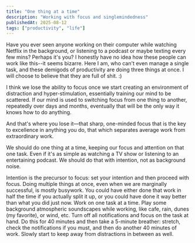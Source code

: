 ```yaml
---
title: "One thing at a time"
description: "Working with focus and singlemindedness"
publishedAt: 2025-08-12
tags: ["productivity", "life"]
---
```

Have you ever seen anyone working on their computer
while watching Netflix in the background,
or listening to a podcast
or maybe texting every few mins?
Perhaps it's you?
I honestly have no idea how these people can work like this--it seems bizarre.
Here I am, who can't even manage a single task,
and these demigods of productivity are doing three things at once.
I will choose to believe that they are full of shit. :)

I think we lose the ability to focus
once we start creating an environment
of distraction and hyper-stimulation,
essentially training our mind to be scattered.
If our mind is used to switching focus
from one thing to another,
repeatedly over days and months,
eventually that will be the only way it knows how to do anything.

And that's where you lose it—that sharp,
one-minded focus that is the key to excellence in anything you do,
that which separates average work from extraordinary work.

We should do one thing at a time,
keeping our focus and attention
on that one task.
Even if it's as simple as watching a TV show
or listening to an entertaining podcast.
We should do that with intention, not as background noise.

Intention is the precursor to focus: set your intention and then proceed with focus.
Doing multiple things at once,
even when we are marginally successful,
is mostly busywork.
You could have either done that work in half the time
if you actually split it up,
or you could have done it way better than what you did just now.
Work on one task at a time.
Play some background atmospheric soundscapes while working, like cafe, rain, dunes (my favorite), or wind, etc.
Turn off all notifications and focus on the task at hand.
Do this for 40 minutes and then take a 5-minute breather:
stretch, check the notifications if you must,
and then do another 40 minutes of work.
Slowly start to keep away from distractions in between as well.
